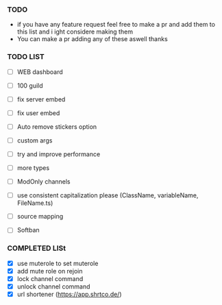 ### TODO

-   if you have any feature request feel free to make a pr and add them to this list and i ight considere making them
-   You can make a pr adding any of these aswell thanks

### TODO LIST

-   [ ] WEB dashboard
-   [ ] 100 guild
-   [ ] fix server embed
-   [ ] fix user embed
-   [ ] Auto remove stickers option
-   [ ] custom args
-   [ ] try and improve performance
-   [ ] more types
-   [ ] ModOnly channels
-   [ ] use consistent capitalization please (ClassName, variableName, FileName.ts)
-   [ ] source mapping
-   [ ] Softban


### COMPLETED LISt
-   [X] use muterole to set muterole
-   [X] add mute role on rejoin
-   [X] lock channel command
-   [X] unlock channel command
-   [X] url shortener (https://app.shrtco.de/)